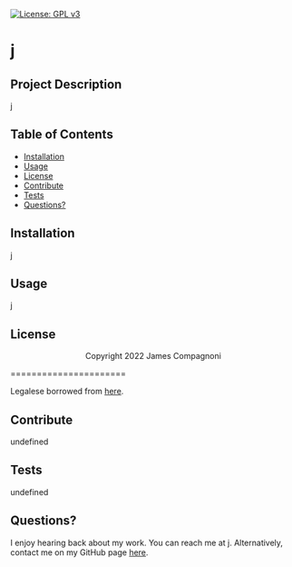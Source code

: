 [![License: GPL v3](https://img.shields.io/badge/License-GPLv3-blue.svg)](https://www.gnu.org/licenses/gpl-3.0)
  # j
  ## Project Description
  j
  ## Table of Contents
  * [Installation](#installation)
  * [Usage](#usage)
  * [License](#license)
  * [Contribute](#contributions)
  * [Tests](#tests)
  * [Questions?](#questions)
  ## Installation
  j
  ## Usage
  j
  ## License
  <p align="center">Copyright 2022 James Compagnoni</p>
        ======================
        
  Legalese borrowed from <a href="https://www.gnu.org/licenses/gpl-3.0" target="_blank">here</a>.

  ## Contribute
  undefined

  ## Tests
  undefined

  ## Questions?
  I enjoy hearing back about my work. You can reach me at j.
  Alternatively, contact me on my GitHub page <a href="https://github.com/j">here</a>.
  